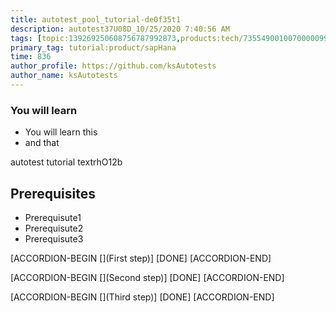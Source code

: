 ```yaml
---
title: autotest_pool_tutorial-de0f35t1
description: autotest37U08D_10/25/2020 7:40:56 AM
tags: [topic:139269250608756787992873,products:tech/73554900100700000996,tutorial:experience/advanced]
primary_tag: tutorial:product/sapHana
time: 836
author_profile: https://github.com/ksAutotests
author_name: ksAutotests
---
```

### You will learn
- You will learn this
- and that

autotest tutorial textrhO12b

## Prerequisites
- Prerequisute1
- Prerequisute2
- Prerequisute3

[ACCORDION-BEGIN [](First step)]
[DONE]
[ACCORDION-END]

[ACCORDION-BEGIN [](Second step)]
[DONE]
[ACCORDION-END]

[ACCORDION-BEGIN [](Third step)]
[DONE]
[ACCORDION-END]


